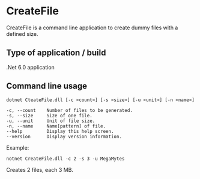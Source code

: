 # CreateFile

CreateFile is a command line application to create dummy files with a defined size.

## Type of application / build

.Net 6.0 application

## Command line usage

    dotnet CteateFile.dll [-c <count>] [-s <size>] [-u <unit>] [-n <name>]

    -c, --count    Number of files to be generated.
    -s, --size     Size of one file.
    -u, --unit     Unit of file size.
    -n, --name     Name[pattern] of file.
    --help         Display this help screen.
    --version      Display version information.
    
Example:

    notnet CreateFile.dll -c 2 -s 3 -u MegaMytes

Creates 2 files, each 3 MB.
